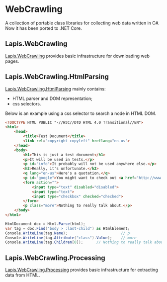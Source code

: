 # WebCrawling
A collection of portable class libraries for collecting web data written in C#. 
Now it has been ported to .NET Core.

## Lapis.WebCrawling
[Lapis.WebCrawling](src/Lapis.WebCrawling) provides basic infrastructure for 
downloading web pages.

## Lapis.WebCrawling.HtmlParsing
[Lapis.WebCrawling.HtmlParsing](src/Lapis.WebCrawling.HtmlParsing) mainly contains:
- HTML parser and DOM representation;
- css selectors.

Below is an example using a css selector to search a node in HTML DOM.
```html
<!DOCTYPE HTML PUBLIC "-//W3C//DTD HTML 4.0 Transitional//EN">
<html>
	<head>
		<title>Test Document</title>
        <link rel="copyright copyleft" hreflang="en-us">
	</head>
	<body>
	    <h1>This is just a test document</h1>
	    <p>It will be used in tests.</p>
	    <p id="info">It probably will not be used anywhere else.</p>
	    <h2>Really, it's unfortunate.</h2>
	    <q lang="en-us">Here's a quotation.</q>
	    <p id="google">You might want to check out <a href="http://www.google.com">Google</a></p>
	    <form action="">
	        <input type="text" disabled="disabled">
	        <input type="text">
	        <input type="checkbox" checked="checked">
	    </form>
	    <p class="more">Nothing to really talk about.</p>
	</body>
</html>
```

```csharp
HtmlDocument doc = Html.Parse(html);
var tag = doc.Find("body > :last-child") as HtmlElement;
Console.WriteLine(tag.Name);                        // p
Console.WriteLine(tag.Attribute("class").Value);    // more
Console.WriteLine(tag.Children[0]);      // Nothing to really talk about.
```

## Lapis.WebCrawling.Processing
[Lapis.WebCrawling.Processing](src/Lapis.WebCrawling.Processing) provides basic 
infrastructure for extracting data from HTML.